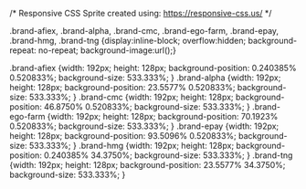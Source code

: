 /*
Responsive CSS Sprite created using: https://responsive-css.us/
*/

.brand-afiex, .brand-alpha, .brand-cmc, .brand-ego-farm, .brand-epay, .brand-hmg, .brand-tng 
{display:inline-block; overflow:hidden; background-repeat: no-repeat;
background-image:url();}

.brand-afiex {width: 192px; height: 128px; background-position: 0.240385% 0.520833%; background-size: 533.333%; }
.brand-alpha {width: 192px; height: 128px; background-position: 23.5577% 0.520833%; background-size: 533.333%; }
.brand-cmc {width: 192px; height: 128px; background-position: 46.8750% 0.520833%; background-size: 533.333%; }
.brand-ego-farm {width: 192px; height: 128px; background-position: 70.1923% 0.520833%; background-size: 533.333%; }
.brand-epay {width: 192px; height: 128px; background-position: 93.5096% 0.520833%; background-size: 533.333%; }
.brand-hmg {width: 192px; height: 128px; background-position: 0.240385% 34.3750%; background-size: 533.333%; }
.brand-tng {width: 192px; height: 128px; background-position: 23.5577% 34.3750%; background-size: 533.333%; }
